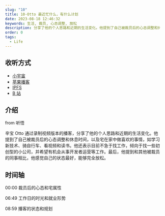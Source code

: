 ```yaml
---
slug: "10"
title: 10-Otto 最近忙什么，有什么计划
date: 2023-08-18 12:46:32
keywords: 生活, 裁员, 心态调整, 放松
description: 分享了他的个人思路和近期的生活变化。他提到了自己被裁员后的心态调整和休息时间，以及宅在家中做喜欢的事情，如学习新技术、骑自行车、看视频和读书。他还表示目前不急于找工作，倾向于找一些初创型的小公司，并希望有机会从事开发者运营等工作。最后，他提到和其他被裁员的同事相比，他感觉自己的状态最好，能够完全放松。
order: 0
tags:
  - Life
---
```


## 收听方式

- [小宇宙](https://www.xiaoyuzhoufm.com/episodes/64df53bc3fa4090b749f3920)
- [苹果播客](https://podcasts.apple.com/cn/podcast/%E5%92%BF%E5%91%80-%E8%83%BD%E8%B7%91%E5%B0%B1%E8%A1%8C/id1695704262?i=1000624876617)
- [IPFS](ipfs://bafybeieqz5ijglxgr4djenvv3rdpmddunxxgwxzjk4hap4nmke6w6tblwq)
- [B 站](https://www.bilibili.com/video/BV1D94y167F3/?spm_id_from=333.999.0.0)

## 介绍

from 听悟

辛宝 Otto 通过录制视频版本的播客，分享了他的个人思路和近期的生活变化。他提到了自己被裁员后的心态调整和休息时间，以及宅在家中做喜欢的事情，如学习新技术、骑自行车、看视频和读书。他还表示目前不急于找工作，倾向于找一些初创型的小公司，并希望有机会从事开发者运营等工作。最后，他提到和其他被裁员的同事相比，他感觉自己的状态最好，能够完全放松。

## 时间轴

00:00 裁员后的心态和宅属性

06:49 工作日的时光和就业形势

08:59 播客的状态和规划

